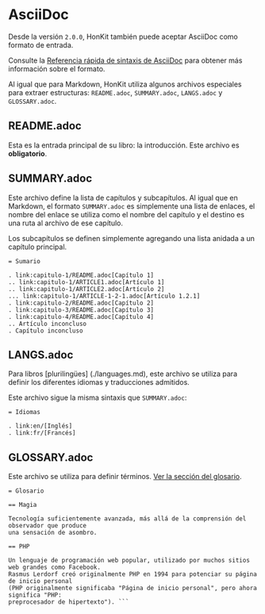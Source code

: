 # AsciiDoc

Desde la versión `2.0.0`, HonKit también puede aceptar AsciiDoc como formato de entrada.

Consulte la [Referencia rápida de sintaxis de AsciiDoc](<http://asciidoctor.org/docs/asciidoc-syntax-quick-reference/>) para obtener más información sobre el formato.

Al igual que para Markdown, HonKit utiliza algunos archivos especiales para extraer estructuras: `README.adoc`, `SUMMARY.adoc`, `LANGS.adoc` y `GLOSSARY.adoc`.

## README.adoc

Esta es la entrada principal de su libro: la introducción. Este archivo es **obligatorio**.

## SUMMARY.adoc

Este archivo define la lista de capítulos y subcapítulos. Al igual que en Markdown, el formato `SUMMARY.adoc` es simplemente una lista de enlaces, el nombre del enlace se utiliza como el nombre del capítulo y el destino es una ruta al archivo de ese capítulo.

Los subcapítulos se definen simplemente agregando una lista anidada a un capítulo principal.

```asciidoc
= Sumario

. link:capitulo-1/README.adoc[Capítulo 1]
.. link:capitulo-1/ARTICLE1.adoc[Artículo 1]
.. link:capitulo-1/ARTICLE2.adoc[Artículo 2]
... link:capitulo-1/ARTICLE-1-2-1.adoc[Artículo 1.2.1]
. link:capitulo-2/README.adoc[Capítulo 2]
. link:capitulo-3/README.adoc[Capítulo 3]
. link:capitulo-4/README.adoc[Capítulo 4]
.. Artículo inconcluso
. Capítulo inconcluso
```

## LANGS.adoc

Para libros [plurilingües] (./languages.md), este archivo se utiliza para definir los diferentes idiomas y traducciones admitidos.

Este archivo sigue la misma sintaxis que `SUMMARY.adoc`:

```asciidoc
= Idiomas

. link:en/[Inglés]
. link:fr/[Francés]
```

## GLOSSARY.adoc

Este archivo se utiliza para definir términos. [Ver la sección del glosario](../lexicon.md).

```asciidoc
= Glosario

== Magia

Tecnología suficientemente avanzada, más allá de la comprensión del observador que produce 
una sensación de asombro.

== PHP

Un lenguaje de programación web popular, utilizado por muchos sitios web grandes como Facebook. 
Rasmus Lerdorf creó originalmente PHP en 1994 para potenciar su página de inicio personal 
(PHP originalmente significaba "Página de inicio personal", pero ahora significa "PHP: 
preprocesador de hipertexto"). ```
